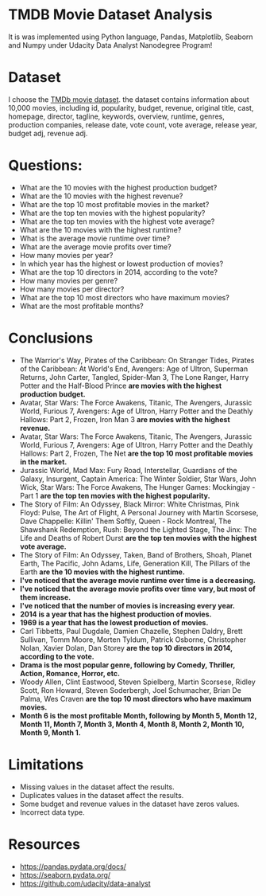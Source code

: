 # TMDB Movie Dataset Analysis 
It is was implemented using Python language, Pandas, Matplotlib, Seaborn and Numpy under Udacity Data Analyst Nanodegree Program!

# Dataset
I choose the [TMDb movie dataset](https://www.google.com/url?q=https://d17h27t6h515a5.cloudfront.net/topher/2017/October/59dd1c4c_tmdb-movies/tmdb-movies.csv&sa=D&ust=1532469042115000). the dataset contains information about 10,000 movies, including id, popularity, budget, revenue, original title, cast, homepage, director, tagline, keywords, overview, runtime, genres, production companies, release date, vote count, vote average, release year, budget adj, revenue adj.

# Questions:
- What are the 10 movies with the highest production budget?
- What are the 10 movies with the highest revenue?
- What are the top 10 most profitable movies in the market?
- What are the top ten movies with the highest popularity?
- What are the top ten movies with the highest vote average?
- What are the 10 movies with the highest runtime?
- What is the average movie runtime over time?
- What are the average movie profits over time?
- How many movies per year?
- In which year has the highest or lowest production of movies?
- What are the top 10 directors in 2014, according to the vote?
- How many movies per genre?
- How many movies per director?
- What are the top 10 most directors who have maximum movies?
- What are the most profitable months?

# Conclusions
- The Warrior's Way, Pirates of the Caribbean: On Stranger Tides, Pirates of the Caribbean: At World's End, Avengers: Age of Ultron, Superman Returns, John Carter, Tangled, Spider-Man 3, The Lone Ranger, Harry Potter and the Half-Blood Prince **are movies with the highest production budget.**
- Avatar, Star Wars: The Force Awakens, Titanic, The Avengers, Jurassic World, Furious 7, Avengers: Age of Ultron, Harry Potter and the Deathly Hallows: Part 2, Frozen, Iron Man 3 **are movies with the highest revenue.**	
- Avatar, Star Wars: The Force Awakens, Titanic, The Avengers, Jurassic World, Furious 7, Avengers: Age of Ultron, Harry Potter and the Deathly Hallows: Part 2, Frozen, The Net **are the top 10 most profitable movies in the market.**	
- Jurassic World, Mad Max: Fury Road, Interstellar, Guardians of the Galaxy, Insurgent, Captain America: The Winter Soldier, Star Wars, John Wick, Star Wars: The Force Awakens,  The Hunger Games: Mockingjay - Part 1 **are the top ten movies with the highest popularity.**
- The Story of Film: An Odyssey, Black Mirror: White Christmas, Pink Floyd: Pulse, The Art of Flight, A Personal Journey with Martin Scorsese, Dave Chappelle: Killin' Them Softly, Queen - Rock Montreal, The Shawshank Redemption, Rush: Beyond the Lighted Stage, The Jinx: The Life and Deaths of Robert Durst **are the top ten movies with the highest vote average.**
- The Story of Film: An Odyssey, Taken, Band of Brothers, Shoah, Planet Earth, The Pacific, John Adams, Life, Generation Kill, The Pillars of the Earth **are the 10 movies with the highest runtime.**
- **I've noticed that the average movie runtime over time is a decreasing.**
- **I've noticed that the average movie profits over time vary, but most of them increase.**
- **I've noticed that the number of movies is increasing every year.**
- **2014 is a year that has the highest production of movies.**
- **1969 is a year that has the lowest production of movies.**
- Carl Tibbetts, Paul Dugdale, Damien Chazelle, Stephen Daldry, Brett Sullivan, Tomm Moore, Morten Tyldum, Patrick Osborne, Christopher Nolan, Xavier Dolan, Dan Storey **are the top 10 directors in 2014, according to the vote.**
- **Drama is the most popular genre, following by Comedy, Thriller, Action, Romance, Horror, etc.**
- Woody Allen, Clint Eastwood, Steven Spielberg, Martin Scorsese, Ridley Scott, Ron Howard, Steven Soderbergh, Joel Schumacher, Brian De Palma, Wes Craven **are the top 10 most directors who have maximum movies.**   
- **Month 6 is the most profitable Month, following by Month 5, Month 12, Month 11, Month 7, Month 3, Month 4, Month 8, Month 2,  Month 10, Month 9, Month 1.**


# Limitations
- Missing values in the dataset affect the results.
- Duplicates values in the dataset affect the results.
- Some budget and revenue values in the dataset have zeros values.
- Incorrect data type.

# Resources
- https://pandas.pydata.org/docs/
- https://seaborn.pydata.org/
- https://github.com/udacity/data-analyst

